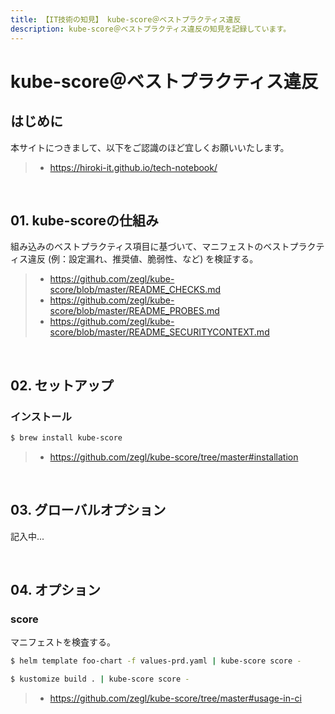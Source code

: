 ```yaml
---
title: 【IT技術の知見】 kube-score＠ベストプラクティス違反
description: kube-score＠ベストプラクティス違反の知見を記録しています。
---
```


# kube-score＠ベストプラクティス違反

## はじめに

本サイトにつきまして、以下をご認識のほど宜しくお願いいたします。

> - https://hiroki-it.github.io/tech-notebook/

<br>

## 01. kube-scoreの仕組み

組み込みのベストプラクティス項目に基づいて、マニフェストのベストプラクティス違反 (例：設定漏れ、推奨値、脆弱性、など) を検証する。

> - https://github.com/zegl/kube-score/blob/master/README_CHECKS.md
> - https://github.com/zegl/kube-score/blob/master/README_PROBES.md
> - https://github.com/zegl/kube-score/blob/master/README_SECURITYCONTEXT.md

<br>

## 02. セットアップ

### インストール

```bash
$ brew install kube-score
```

> - https://github.com/zegl/kube-score/tree/master#installation

<br>

## 03. グローバルオプション

記入中...

<br>

## 04. オプション

### score

マニフェストを検査する。

```bash
$ helm template foo-chart -f values-prd.yaml | kube-score score -
```

```bash
$ kustomize build . | kube-score score -
```

> - https://github.com/zegl/kube-score/tree/master#usage-in-ci

<br>
